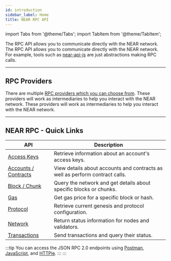 ```yaml
---
id: introduction
sidebar_label: Home
title: NEAR RPC API
---
```


import Tabs from '@theme/Tabs';
import TabItem from '@theme/TabItem';

The RPC API allows you to communicate directly with the NEAR network. The RPC API allows you to communicate directly with the NEAR network. For example, tools such as [near-api-js](/tools/near-api-js/quick-reference) are just abstractions making RPC calls.

<hr className="subsection" />

## RPC Providers

There are multiple [RPC providers which you can choose from](./providers.md). These providers will work as intermediaries to help you interact with the NEAR network. These providers will work as intermediaries to help you interact with the NEAR network.

<hr className="subsection" />

## NEAR RPC - Quick Links

| API                                        | Description                                                                  |
| ------------------------------------------ | ---------------------------------------------------------------------------- |
| [Access Keys](/api/rpc/access-keys)        | Retrieve information about an account's access keys.                         |
| [Accounts / Contracts](/api/rpc/contracts) | View details about accounts and contracts as well as perform contract calls. |
| [Block / Chunk](/api/rpc/block-chunk)      | Query the network and get details about specific blocks or chunks.           |
| [Gas](/api/rpc/gas)                        | Get gas price for a specific block or hash.                                  |
| [Protocol](/api/rpc/protocol)              | Retrieve current genesis and protocol configuration.                         |
| [Network](/api/rpc/network)                | Return status information for nodes and validators.                          |
| [Transactions](/api/rpc/transactions)      | Send transactions and query their status.                                    |

:::tip You can access the JSON RPC 2.0 endpoints using [Postman](/api/rpc/setup#postman-setup), [JavaScript](/api/rpc/setup#javascript-setup), and [HTTPie](/api/rpc/setup#httpie-setup). ::: :::

